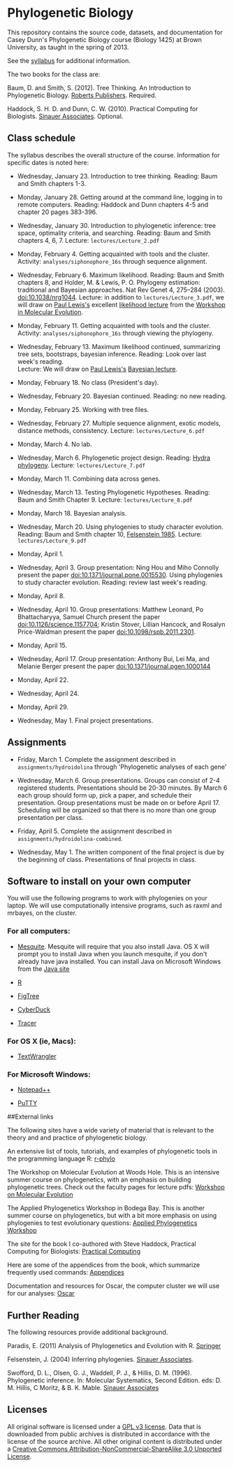 # Phylogenetic Biology

This repository contains the source code, datasets, and documentation for 
Casey Dunn's Phylogenetic Biology course (Biology 1425) at Brown University, as 
taught in the spring of 2013.

See the [syllabus](https://bitbucket.org/caseywdunn/phylogeneticbiology/src/master/syllabus/Phylogenetic_Biology_Syllabus.pdf) 
for additional information.

The two books for the class are:

Baum, D. and Smith, S. (2012). Tree Thinking. An Introduction to Phylogenetic 
Biology. [Roberts Publishers](http://www.roberts-publishers.com/tree-thinking-an-introduction-to-phylogenetic-biology.html). 
Required.

Haddock, S. H. D. and Dunn, C. W. (2010). Practical Computing for Biologists. 
[Sinauer Associates](http://practicalcomputing.org). Optional.


## Class schedule

The syllabus describes the overall structure of the course. Information for 
specific dates is noted here:

- Wednesday, January 23. Introduction to tree thinking. Reading: Baum and Smith 
chapters 1-3.

- Monday, January 28. Getting around at the command line, logging in to 
remote computers. Reading: Haddock and Dunn chapters 4-5 and chapter 20 
pages 383-396.

- Wednesday, January 30. Introduction to phylogenetic inference: tree space, 
optimality criteria, and searching. Reading: Baum and Smith chapters 4, 6, 7. 
Lecture: `lectures/Lecture_2.pdf`

- Monday, February 4. Getting acquainted with tools and the cluster. Activity: 
`analyses/siphonophore_16s` through sequence alignment.

- Wednesday, February 6. Maximum likelihood. Reading: Baum and Smith chapters 8, 
and Holder, M. & Lewis, P. O. Phylogeny estimation: traditional and Bayesian 
approaches. Nat Rev Genet 4, 275–284 (2003). 
[doi:10.1038/nrg1044](http://dx.doi.org/10.1038/nrg1044). Lecture: in addition 
to `lectures/Lecture_3.pdf`, we will draw 
on [Paul Lewis's](http://www.eeb.uconn.edu/people/plewis) excellent 
[likelihood lecture](http://www.eeb.uconn.edu/people/plewis/downloads/wh2012/Likelihood_WoodsHole_24July2012_1-per-page.pdf) 
from the [Workshop in Molecular Evolution](https://molevol.mbl.edu/wiki/index.php/Main_Page).


- Monday, February 11. Getting acquainted with tools and the cluster. Activity: 
`analyses/siphonophore_16s` through viewing the phylogeny.

- Wednesday, February 13. Maximum likelihood continued, summarizing tree sets, 
bootstraps, bayesian inference. Reading: Look over last week's reading.  
Lecture: We will draw on [Paul Lewis's](http://www.eeb.uconn.edu/people/plewis) 
[Bayesian lecture](http://www.eeb.uconn.edu/people/plewis/downloads/wh2012/Bayesian_WoodsHole_25July2012_1-per-page.pdf).

- Monday, February 18. No class (President's day).

- Wednesday, February 20. Bayesian continued. Reading: no new reading.

- Monday, February 25. Working with tree files. 

- Wednesday, February 27. Multiple sequence alignment, exotic models, distance 
methods, consistency. Lecture: `lectures/Lecture_6.pdf`

- Monday, March 4. No lab.

- Wednesday, March 6. Phylogenetic project design. Reading:
[Hydra phylogeny](http://dx.doi.org/10.1016/j.ympev.2012.12.016). 
Lecture: `lectures/Lecture_7.pdf`

- Monday, March 11. Combining data across genes.

- Wednesday, March 13. Testing Phylogenetic Hypotheses. Reading: Baum and Smith 
Chapter 9. Lecture: `lectures/Lecture_8.pdf`

- Monday, March 18. Bayesian analysis.

- Wednesday, March 20. Using phylogenies to study character evolution. Reading: 
Baum and Smith chapter 10, [Felsenstein 1985](http://www.jstor.org/stable/2461605).
Lecture: `lectures/Lecture_9.pdf`

- Monday, April 1.

- Wednesday, April 3. Group presentation:  Ning Hou and Miho Connolly present the paper 
[doi:10.1371/journal.pone.0015530](http://dx.doi.org/10.1371/journal.pone.0015530).
Using phylogenies to study character evolution. Reading: review last week's 
reading.

- Monday, April 8. 

- Wednesday, April 10. Group presentations: Matthew Leonard, Po Bhattacharyya, Samuel 
Church present the paper 
[doi:10.1126/science.1157704](http://dx.doi.org/10.1126/science.1157704);
Kristin Stover, Lillian Hancock, and Rosalyn 
Price-Waldman present the paper 
[doi:10.1098/rspb.2011.2301](http://dx.doi.org/10.1098/rspb.2011.2301).

- Monday, April 15. 

- Wednesday, April 17. Group presentation: Anthony Bui, Lei Ma, and Melanie 
Berger present the paper
[doi:10.1371/journal.pgen.1000144](http://dx.doi.org/10.1371/journal.pgen.1000144)

- Monday, April 22. 

- Wednesday, April 24.
 
- Monday, April 29. 

- Wednesday, May 1. Final project presentations.


## Assignments

- Friday, March 1. Complete the assignment described in 
`assignments/hydroidolina` through 'Phylogenetic analyses of each gene'

- Wednesday, March 6. Group presentations. Groups can consist of 2-4 registered students. 
Presentations should be 20-30 minutes. By March 6 each group should form up, 
pick a paper, and schedule their presentation. Group presentations must be made 
on or before April 17. Scheduling will be organized so that there is no more 
than one group presentation per class. 

- Friday, April 5. Complete the assignment described in 
  `assignments/hydroidolina-combined`.

- Wednesday, May 1. The written component of the final project is due by the 
beginning of class. Presentations of final projects in class.


## Software to install on your own computer

You will use the following programs to work with phylogenies on your laptop. We 
will use computationally intensive programs, such as raxml and mrbayes, on the 
cluster.


### For all computers:

- [Mesquite](http://mesquiteproject.org/mesquite/mesquite.html). Mesquite will 
require that you also install Java. OS X will prompt you to install Java when 
you launch mesquite, if you don't already have java installed. You can install 
Java on Microsoft Windows from the [Java site](http://www.java.com/en/download/index.jsp)

- [R](http://www.r-project.org)

- [FigTree](http://tree.bio.ed.ac.uk/software/figtree/)

- [CyberDuck](http://cyberduck.ch)

- [Tracer](http://tree.bio.ed.ac.uk/software/tracer/)


### For OS X (ie, Macs):

- [TextWrangler](http://www.barebones.com/products/textwrangler/)


### For Microsoft Windows:

- [Notepad++](http://notepad-plus-plus.org)

- [PuTTY](http://www.chiark.greenend.org.uk/~sgtatham/putty/download.html)


##External links

The following sites have a wide variety of material that is relevant to the 
theory and and practice of phylogenetic biology.

An extensive list of tools, tutorials, and examples of phylogenetic tools in 
the programming language R:
[r-phylo](http://www.r-phylo.org/wiki/Main_Page)

The Workshop on Molecular Evolution at Woods Hole. This is an intensive summer 
course on phylogenetics, with an emphasis on building phylogenetic trees. Check 
out the faculty pages for lecture pdfs:
[Workshop on Molecular Evolution](https://molevol.mbl.edu/wiki/index.php/Main_Page)

The Applied Phylogenetics Workshop in Bodega Bay. This is another summer course 
on phylogenetics, but with a bit more emphasis on using phylogenies to test 
evolutionary questions:
[Applied Phylogenetics Workshop](http://bodegaphylo.wikispot.org)

The site for the book I co-authored with Steve Haddock, Practical Computing for 
Biologists:
[Practical Computing](http://practicalcomputing.org)

Here are some of the appendices from the book, which summarize frequently used 
commands:
[Appendices](http://practicalcomputing.org/files/PCfB_Appendices.pdf)

Documentation and resources for Oscar, the computer cluster we will use for our 
analyses:
[Oscar](http://www.brown.edu/Departments/CCV/doc)


## Further Reading

The following resources provide additional background.

Paradis, E. (2011) Analysis of Phylogenetics and Evolution with R. 
[Springer](http://www.springer.com/life+sciences/evolutionary+%26+developmental+biology/book/978-0-387-32914-7)

Felsenstein, J. (2004) Inferring phylogenies. 
[Sinauer Associates](http://www.sinauer.com/detail.php?id=1775).

Swofford, D. L., Olsen, G. J., Waddell, P. J., & Hillis, D. M. (1996). 
Phylogenetic inference. In: Molecular Systematics, Second Edition. eds: D. M. 
Hillis, C Moritz, & B. K. Mable. [Sinauer Associates](http://www.sinauer.com/detail.php?id=1775)


## Licenses

All original software is licensed under a 
[GPL v3 license](http://www.gnu.org/licenses/gpl-3.0.html). 
Data that is downloaded from public archives is distributed in accordance with 
the license of the source archive. All other original content is distributed 
under a [Creative Commons Attribution-NonCommercial-ShareAlike 3.0 Unported 
License](http://creativecommons.org/licenses/by-nc-sa/3.0/deed.en_US).

